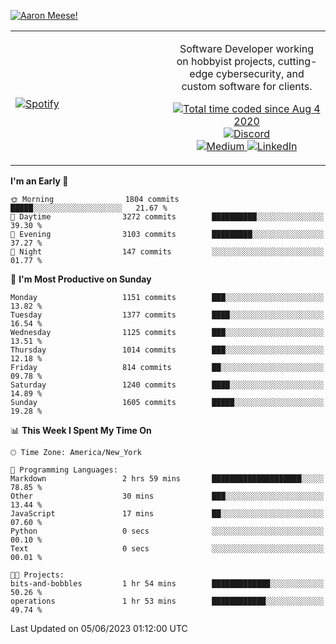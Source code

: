 [![Aaron Meese!](https://user-images.githubusercontent.com/17814535/88975338-a2aabf00-d27f-11ea-963f-8a19608716b4.png)](https://github.com/ajmeese7/readme-ascii "README ASCII")

<!-- Modified from project here: https://github.com/novatorem/novatorem -->
<table width="100%">
  <tr>
  <td width="50%">

&nbsp; <br> [![Spotify](https://ajmeese7.vercel.app/api/spotify)](https://open.spotify.com/user/ajmeese)

  </td>
  <td width="50%">
    <p align="center">
    Software Developer working on hobbyist projects, cutting-edge cybersecurity, and custom software for clients.
    </p>
    <p align="center">
      <a href="https://wakatime.com/@f726891d-3b02-46cd-9b60-e8c59f9e2b14">
        <img src="https://wakatime.com/badge/user/f726891d-3b02-46cd-9b60-e8c59f9e2b14.svg" alt="Total time coded since Aug 4 2020" title="WakaTime" />
      </a>
      <a href="http://link.aaronmeese.com/discord">
        <img src="https://img.shields.io/badge/discord-ajmeese7%234835-369?style=flat-square&logo=discord&logoColor=white&color=purple" alt="Discord" title="Discord">
      </a>
      <br />
      <a href="https://link.aaronmeese.com/medium">
        <img src="https://img.shields.io/badge/medium-ajmeese7-1DB954?style=flat-square&logo=medium&logoColor=white" alt="Medium" title="Medium">
      </a>
      <a href="https://link.aaronmeese.com/linkedin">
        <img src="https://img.shields.io/badge/linkedIn-aaronmeese-1DB954?style=flat-square&logo=linkedin&logoColor=white&color=blue" alt="LinkedIn" title="LinkedIn">
      </a>
    </p>
  </td>

</table>

[//]: <> (The `&nbsp;` is to have Aphelion take up more space)

<!--START_SECTION:waka-->
**I'm an Early 🐤** 

```text
🌞 Morning                1804 commits        █████░░░░░░░░░░░░░░░░░░░░   21.67 % 
🌆 Daytime                3272 commits        ██████████░░░░░░░░░░░░░░░   39.30 % 
🌃 Evening                3103 commits        █████████░░░░░░░░░░░░░░░░   37.27 % 
🌙 Night                  147 commits         ░░░░░░░░░░░░░░░░░░░░░░░░░   01.77 % 
```
📅 **I'm Most Productive on Sunday** 

```text
Monday                   1151 commits        ███░░░░░░░░░░░░░░░░░░░░░░   13.82 % 
Tuesday                  1377 commits        ████░░░░░░░░░░░░░░░░░░░░░   16.54 % 
Wednesday                1125 commits        ███░░░░░░░░░░░░░░░░░░░░░░   13.51 % 
Thursday                 1014 commits        ███░░░░░░░░░░░░░░░░░░░░░░   12.18 % 
Friday                   814 commits         ██░░░░░░░░░░░░░░░░░░░░░░░   09.78 % 
Saturday                 1240 commits        ████░░░░░░░░░░░░░░░░░░░░░   14.89 % 
Sunday                   1605 commits        █████░░░░░░░░░░░░░░░░░░░░   19.28 % 
```


📊 **This Week I Spent My Time On** 

```text
🕑︎ Time Zone: America/New_York

💬 Programming Languages: 
Markdown                 2 hrs 59 mins       ████████████████████░░░░░   78.85 % 
Other                    30 mins             ███░░░░░░░░░░░░░░░░░░░░░░   13.44 % 
JavaScript               17 mins             ██░░░░░░░░░░░░░░░░░░░░░░░   07.60 % 
Python                   0 secs              ░░░░░░░░░░░░░░░░░░░░░░░░░   00.10 % 
Text                     0 secs              ░░░░░░░░░░░░░░░░░░░░░░░░░   00.01 % 

🐱‍💻 Projects: 
bits-and-bobbles         1 hr 54 mins        █████████████░░░░░░░░░░░░   50.26 % 
operations               1 hr 53 mins        ████████████░░░░░░░░░░░░░   49.74 % 
```


 Last Updated on 05/06/2023 01:12:00 UTC
<!--END_SECTION:waka-->
